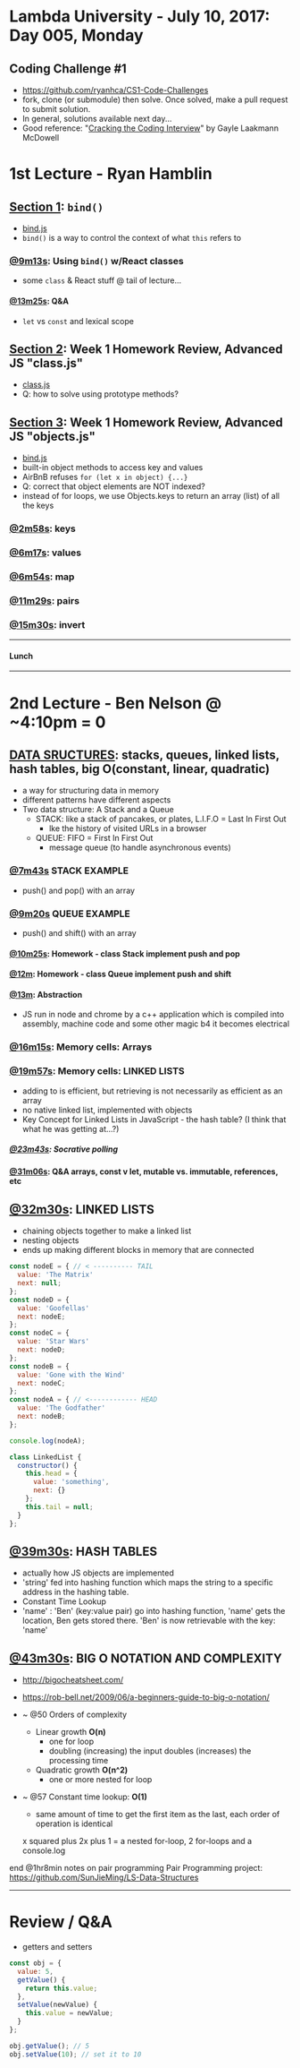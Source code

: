 # Lambda University - July 10, 2017: Day 005, Monday
## Coding Challenge #1
- https://github.com/ryanhca/CS1-Code-Challenges
- fork, clone (or submodule) then solve. Once solved, make a pull request to submit solution.
- In general, solutions available next day...
- Good reference: "[Cracking the Coding Interview](http://www.crackingthecodinginterview.com/)" by Gayle Laakmann McDowell

# 1st Lecture - Ryan Hamblin
## [Section 1](https://youtu.be/oYDDke8hehw): `bind()`
- [bind.js](Week02/Day05/bind.js)
- `bind()` is a way to control the context of what `this` refers to

### [@9m13s](https://youtu.be/oYDDke8hehw?t=9m13s): Using `bind()` w/React classes
- some `class` & React stuff @ tail of lecture...

#### [@13m25s](https://youtu.be/oYDDke8hehw?t=9m13s): Q&A
- `let` vs `const` and lexical scope

## [Section 2](https://youtu.be/4kfkCJJsSuA): Week 1 Homework Review, Advanced JS "class.js"
- [class.js](Advanced-JavaScript/src/class.js)
- Q: how to solve using prototype methods?

## [Section 3](https://youtu.be/A3P23iO-bas): Week 1 Homework Review, Advanced JS "objects.js"
- [bind.js](Advanced-JavaScript/src/objects.js)
- built-in object methods to access key and values
- AirBnB refuses `for (let x in object) {...}`
- Q: correct that object elements are NOT indexed?
- instead of for loops, we use Objects.keys to return an array (list) of all the keys

### [@2m58s](https://youtu.be/A3P23iO-bas?t=2m58s): keys
### [@6m17s](https://youtu.be/A3P23iO-bas?t=6m17s): values
### [@6m54s](https://youtu.be/A3P23iO-bas?t=6m54s): map
### [@11m29s](https://youtu.be/A3P23iO-bas?t=11m29s): pairs
### [@15m30s](https://youtu.be/A3P23iO-bas?t=15m30s): invert

***
#### Lunch
***

# 2nd Lecture - Ben Nelson @ ~4:10pm = 0
## [DATA SRUCTURES](https://youtu.be/lZlV9d3t8z4): stacks, queues, linked lists, hash tables, big O(constant, linear, quadratic)
- a way for structuring data in memory
- different patterns have different aspects
- Two data structure: A Stack and a Queue
  - STACK: like a stack of pancakes, or plates, L.I.F.O = Last In First Out
    - lke the history of visited URLs in a browser
  - QUEUE: FIFO = First In First Out
    - message queue (to handle asynchronous events)

### [@7m43s](https://youtu.be/lZlV9d3t8z4?t=7m43s) STACK EXAMPLE
- push() and pop() with an array

### [@9m20s](https://youtu.be/lZlV9d3t8z4?t=9m20s) QUEUE EXAMPLE
- push() and shift() with an array

#### [@10m25s](https://youtu.be/lZlV9d3t8z4?t=10m25s): Homework - class Stack implement push and pop
#### [@12m](https://youtu.be/lZlV9d3t8z4?t=12m): Homework - class Queue implement push and shift

#### [@13m](https://youtu.be/lZlV9d3t8z4?t=13m): Abstraction
- JS run in node and chrome by a c++ application which is compiled into assembly, machine code and some other magic b4 it becomes electrical

### [@16m15s](https://youtu.be/lZlV9d3t8z4?t=16m15s): Memory cells: Arrays

### [@19m57s](https://youtu.be/lZlV9d3t8z4?t=16m15s): Memory cells: LINKED LISTS
- adding to is efficient, but retrieving is not necessarily as efficient as an array
- no native linked list, implemented with objects
- Key Concept for Linked Lists in JavaScript - the hash table? (I think that what he was getting at...?)

##### [@23m43s](https://youtu.be/lZlV9d3t8z4?t=16m15s): Socrative polling

#### [@31m06s](https://youtu.be/lZlV9d3t8z4?t=31m06s): Q&A arrays, const v let, mutable vs. immutable, references, etc

## [@32m30s](https://youtu.be/lZlV9d3t8z4?t=32m30s): LINKED LISTS
- chaining objects together to make a linked list
- nesting objects
- ends up making different blocks in memory that are connected

```js
const nodeE = { // < ---------- TAIL
  value: 'The Matrix'
  next: null;
};
const nodeD = {
  value: 'Goofellas'
  next: nodeE;
};
const nodeC = {
  value: 'Star Wars'
  next: nodeD;
};
const nodeB = {
  value: 'Gone with the Wind'
  next: nodeC;
};
const nodeA = { // <------------ HEAD
  value: 'The Godfather'
  next: nodeB;
};

console.log(nodeA);

class LinkedList {
  constructor() {
    this.head = {
      value: 'something',
      next: {}
    };
    this.tail = null;
  }
};
```

## [@39m30s](https://youtu.be/lZlV9d3t8z4?t=39m30s): HASH TABLES
- actually how JS objects are implemented
- 'string' fed into hashing function which maps the string to a specific address in the hashing table.
- Constant Time Lookup
- 'name' : 'Ben' (key:value pair) go into hashing function, 'name' gets the location, Ben gets stored there. 'Ben' is now retrievable with the key: 'name'

## [@43m30s](https://youtu.be/lZlV9d3t8z4?t=43m30s): BIG O NOTATION AND COMPLEXITY
- http://bigocheatsheet.com/
- https://rob-bell.net/2009/06/a-beginners-guide-to-big-o-notation/
- ~ @50 Orders of complexity
  - Linear growth **O(n)**
    - one for loop
    - doubling (increasing) the input doubles (increases) the processing time
  - Quadratic growth **O(n^2)**
    - one or more nested for loop
- ~ @57 Constant time lookup: **O(1)**
  - same amount of time to get the first item as the last, each order of operation is identical

  x squared plus 2x plus 1 = a nested for-loop, 2 for-loops and a console.log

end @1hr8min
notes on pair programming
Pair Programming project: https://github.com/SunJieMing/LS-Data-Structures

***

# Review / Q&A
- getters and setters
```js
const obj = {
  value: 5,
  getValue() {
    return this.value;
  },
  setValue(newValue) {
    this.value = newValue;
  }
};

obj.getValue(); // 5
obj.setValue(10); // set it to 10
```
